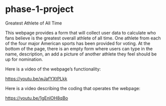 # phase-1-project

Greatest Athlete of All Time

This webpage provides a form that will collect user data to calculate who fans believe is the greatest overall athlete of all time. One athlete from each of the four major American sports has been provided for voting. At the bottom of the page, there is an empty form where users can type in the name, description, an add a picture of another athlete they feel should be up for nomination.

Here is a video of the webpage’s functionality:

https://youtu.be/wJafYXtPLkk

Here is a video describing the coding that operates the webpage:

https://youtu.be/1gEnlOH8qBo
